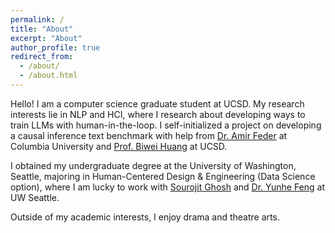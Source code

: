 ```yaml
---
permalink: /
title: "About"
excerpt: "About"
author_profile: true
redirect_from: 
  - /about/
  - /about.html
---
```


Hello! I am a computer science graduate student at UCSD. My research interests lie in NLP and HCI, where I research about developing ways to train LLMs with human-in-the-loop. I self-initialized a project on developing a causal inference text benchmark with help from <a href = "https://www.amirfeder.com/">Dr. Amir Feder</a> at Columbia University and <a href = "https://biweihuang.com/">Prof. Biwei Huang</a> at UCSD.

I obtained my undergraduate degree at the University of Washington, Seattle, majoring in Human-Centered Design & Engineering (Data Science option), where I am lucky to work with <a href = "https://sourojitghosh.github.io/">Sourojit Ghosh</a> and <a href = "https://yunhefeng.me/">Dr. Yunhe Feng</a> at UW Seattle. 

Outside of my academic interests, I enjoy drama and theatre arts.
